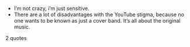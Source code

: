  - I’m not crazy, i’m just sensitive.
 - There are a lot of disadvantages with the YouTube stigma, because no one wants to be known as just a cover band. It’s all about the original music.

2 quotes